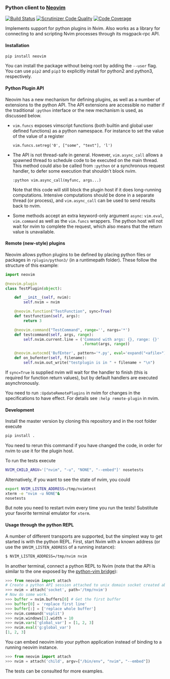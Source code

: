 ### Python client to [Neovim](https://github.com/neovim/neovim)

[![Build Status](https://travis-ci.org/neovim/python-client.svg?branch=master)](https://travis-ci.org/neovim/python-client)
[![Scrutinizer Code Quality](https://scrutinizer-ci.com/g/neovim/python-client/badges/quality-score.png?b=master)](https://scrutinizer-ci.com/g/neovim/python-client/?branch=master)
[![Code Coverage](https://scrutinizer-ci.com/g/neovim/python-client/badges/coverage.png?b=master)](https://scrutinizer-ci.com/g/neovim/python-client/?branch=master)

Implements support for python plugins in Nvim.
Also works as a library for connecting to and scripting Nvim processes through its msgpack-rpc API.

#### Installation

```sh
pip install neovim
```

You can install the package without being root by adding the `--user` flag. You can use `pip2` and `pip3` to explicitly install for python2 and python3, respectively.

#### Python Plugin API

Neovim has a new mechanism for defining plugins, as well as a number of extensions to the python API. The API extensions are accessible no matter if the traditional `:python` interface or the new mechanism is used, as discussed below.

* `vim.funcs` exposes vimscript functions (both builtin and global user defined functions) as a python namespace. For instance to set the value of the value of a register

    `vim.funcs.setreg('0', ["some", "text"], 'l')`

* The API is not thread-safe in general. However, `vim.async_call` allows a spawned thread to schedule code to be executed on the main thread. This method could also be called from `:python` or a synchronous request handler, to defer some execution that shouldn't block nvim.

    `:python vim.async_call(myfunc, args...)`

  Note that this code will still block the plugin host if it does long-running computations. Intensive computations should be done in a separate thread (or process), and `vim.async_call` can be used to send results back to nvim.

* Some methods accept an extra keyword-only argument `async`: `vim.eval`, `vim.command` as well as the `vim.funcs` wrappers. The python host will not wait for nvim to complete the request, which also means that the return value is unavailable.

#### Remote (new-style) plugins

Neovim allows python plugins to be defined by placing python files or packages in `rplugin/python3/` (in a runtimepath folder). These follow the structure of this example:
```python
import neovim

@neovim.plugin
class TestPlugin(object):

    def __init__(self, nvim):
        self.nvim = nvim

    @neovim.function("TestFunction", sync=True)
    def testfunction(self, args):
        return 3

    @neovim.command("TestCommand", range='', nargs='*')
    def testcommand(self, args, range):
        self.nvim.current.line = ('Command with args: {}, range: {}'
                                  .format(args, range))

    @neovim.autocmd('BufEnter', pattern='*.py', eval='expand("<afile>")', sync=True)
    def on_bufenter(self, filename):
        self.nvim.out_write("testplugin is in " + filename + "\n")
```

If `sync=True` is supplied nvim will wait for the handler to finish (this is required for function return values),
but by default handlers are executed asynchronously.

You need to run `:UpdateRemotePlugins` in nvim for changes in the specifications to have effect. For details see `:help remote-plugin` in nvim.

#### Development

Install the master version by cloning this repository and in the root folder execute

```sh
pip install .
```

You need to rerun this command if you have changed the code, in order for nvim to use it for the plugin host.

To run the tests execute

```sh
NVIM_CHILD_ARGV='["nvim", "-u", "NONE", "--embed"]' nosetests
```

Alternatively, if you want to see the state of nvim, you could

```sh
export NVIM_LISTEN_ADDRESS=/tmp/nvimtest
xterm -e "nvim -u NONE"&
nosetests
```

But note you need to restart nvim every time you run the tests! Substitute your favorite terminal emulator for `xterm`.

#### Usage through the python REPL

A number of different transports are supported, but the simplest way to get
started is with the python REPL. First, start Nvim with a known address (or
use the `$NVIM_LISTEN_ADDRESS` of a running instance): 

```sh
$ NVIM_LISTEN_ADDRESS=/tmp/nvim nvim
```

In another terminal, connect a python REPL to Nvim (note that the API is
similar to the one exposed by the [python-vim
bridge](http://vimdoc.sourceforge.net/htmldoc/if_pyth.html#python-vim)):

```python
>>> from neovim import attach
# Create a python API session attached to unix domain socket created above:
>>> nvim = attach('socket', path='/tmp/nvim')
# Now do some work. 
>>> buffer = nvim.buffers[0] # Get the first buffer
>>> buffer[0] = 'replace first line'
>>> buffer[:] = ['replace whole buffer']
>>> nvim.command('vsplit')
>>> nvim.windows[1].width = 10
>>> nvim.vars['global_var'] = [1, 2, 3]
>>> nvim.eval('g:global_var')
[1, 2, 3]
```

You can embed neovim into your python application instead of binding to a running neovim instance.

```python
>>> from neovim import attach
>>> nvim = attach('child', argv=["/bin/env", "nvim", "--embed"])
```

The tests can be consulted for more examples.
